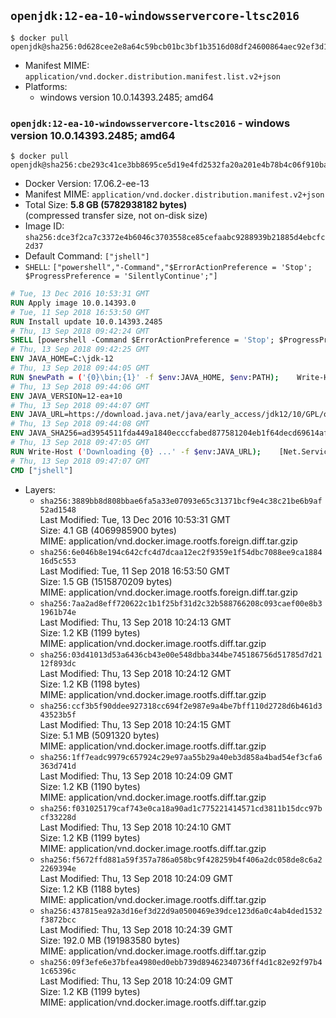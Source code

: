 ## `openjdk:12-ea-10-windowsservercore-ltsc2016`

```console
$ docker pull openjdk@sha256:0d628cee2e8a64c59bcb01bc3bf1b3516d08df24600864aec92ef3d136394a21
```

-	Manifest MIME: `application/vnd.docker.distribution.manifest.list.v2+json`
-	Platforms:
	-	windows version 10.0.14393.2485; amd64

### `openjdk:12-ea-10-windowsservercore-ltsc2016` - windows version 10.0.14393.2485; amd64

```console
$ docker pull openjdk@sha256:cbe293c41ce3bb8695ce5d19e4fd2532fa20a201e4b78b4c06f910bac44b58d9
```

-	Docker Version: 17.06.2-ee-13
-	Manifest MIME: `application/vnd.docker.distribution.manifest.v2+json`
-	Total Size: **5.8 GB (5782938182 bytes)**  
	(compressed transfer size, not on-disk size)
-	Image ID: `sha256:dce3f2ca7c3372e4b6046c3703558ce85cefaabc9288939b21885d4ebcfc2d37`
-	Default Command: `["jshell"]`
-	`SHELL`: `["powershell","-Command","$ErrorActionPreference = 'Stop'; $ProgressPreference = 'SilentlyContinue';"]`

```dockerfile
# Tue, 13 Dec 2016 10:53:31 GMT
RUN Apply image 10.0.14393.0
# Tue, 11 Sep 2018 16:53:50 GMT
RUN Install update 10.0.14393.2485
# Thu, 13 Sep 2018 09:42:24 GMT
SHELL [powershell -Command $ErrorActionPreference = 'Stop'; $ProgressPreference = 'SilentlyContinue';]
# Thu, 13 Sep 2018 09:42:25 GMT
ENV JAVA_HOME=C:\jdk-12
# Thu, 13 Sep 2018 09:44:05 GMT
RUN $newPath = ('{0}\bin;{1}' -f $env:JAVA_HOME, $env:PATH); 	Write-Host ('Updating PATH: {0}' -f $newPath); 	setx /M PATH $newPath
# Thu, 13 Sep 2018 09:44:06 GMT
ENV JAVA_VERSION=12-ea+10
# Thu, 13 Sep 2018 09:44:07 GMT
ENV JAVA_URL=https://download.java.net/java/early_access/jdk12/10/GPL/openjdk-12-ea+10_windows-x64_bin.zip
# Thu, 13 Sep 2018 09:44:08 GMT
ENV JAVA_SHA256=ad3954511fda449a1840ecccfabed877581204eb1f64decd69614af1831cf2c4
# Thu, 13 Sep 2018 09:47:05 GMT
RUN Write-Host ('Downloading {0} ...' -f $env:JAVA_URL); 	[Net.ServicePointManager]::SecurityProtocol = [Net.SecurityProtocolType]::Tls12; 	Invoke-WebRequest -Uri $env:JAVA_URL -OutFile 'openjdk.zip'; 	Write-Host ('Verifying sha256 ({0}) ...' -f $env:JAVA_SHA256); 	if ((Get-FileHash openjdk.zip -Algorithm sha256).Hash -ne $env:JAVA_SHA256) { 		Write-Host 'FAILED!'; 		exit 1; 	}; 		Write-Host 'Expanding ...'; 	Expand-Archive openjdk.zip -DestinationPath C:\; 		Write-Host 'Verifying install ...'; 	Write-Host '  java -version'; java -version; 	Write-Host '  javac -version'; javac -version; 		Write-Host 'Removing ...'; 	Remove-Item openjdk.zip -Force; 		Write-Host 'Complete.'
# Thu, 13 Sep 2018 09:47:07 GMT
CMD ["jshell"]
```

-	Layers:
	-	`sha256:3889bb8d808bbae6fa5a33e07093e65c31371bcf9e4c38c21be6b9af52ad1548`  
		Last Modified: Tue, 13 Dec 2016 10:53:31 GMT  
		Size: 4.1 GB (4069985900 bytes)  
		MIME: application/vnd.docker.image.rootfs.foreign.diff.tar.gzip
	-	`sha256:6e046b8e194c642cfc4d7dcaa12ec2f9359e1f54dbc7088ee9ca188416d5c553`  
		Last Modified: Tue, 11 Sep 2018 16:53:50 GMT  
		Size: 1.5 GB (1515870209 bytes)  
		MIME: application/vnd.docker.image.rootfs.foreign.diff.tar.gzip
	-	`sha256:7aa2ad8eff720622c1b1f25bf31d2c32b588766208c093caef00e8b31961b74e`  
		Last Modified: Thu, 13 Sep 2018 10:24:13 GMT  
		Size: 1.2 KB (1199 bytes)  
		MIME: application/vnd.docker.image.rootfs.diff.tar.gzip
	-	`sha256:03d41013d53a6436cb43e00e548dbba344be745186756d51785d7d2112f893dc`  
		Last Modified: Thu, 13 Sep 2018 10:24:12 GMT  
		Size: 1.2 KB (1198 bytes)  
		MIME: application/vnd.docker.image.rootfs.diff.tar.gzip
	-	`sha256:ccf3b5f90ddee927318cc694f2e987e9a4be7bff110d2728d6b461d343523b5f`  
		Last Modified: Thu, 13 Sep 2018 10:24:15 GMT  
		Size: 5.1 MB (5091320 bytes)  
		MIME: application/vnd.docker.image.rootfs.diff.tar.gzip
	-	`sha256:1ff7eadc9979c657924c29e97aa55b29a40eb3d858a4bad54ef3cfa6363d741d`  
		Last Modified: Thu, 13 Sep 2018 10:24:09 GMT  
		Size: 1.2 KB (1190 bytes)  
		MIME: application/vnd.docker.image.rootfs.diff.tar.gzip
	-	`sha256:f031025179caf743e0ca18a90ad1c775221414571cd3811b15dcc97bcf33228d`  
		Last Modified: Thu, 13 Sep 2018 10:24:10 GMT  
		Size: 1.2 KB (1199 bytes)  
		MIME: application/vnd.docker.image.rootfs.diff.tar.gzip
	-	`sha256:f5672ffd881a59f357a786a058bc9f428259b4f406a2dc058de8c6a22269394e`  
		Last Modified: Thu, 13 Sep 2018 10:24:09 GMT  
		Size: 1.2 KB (1188 bytes)  
		MIME: application/vnd.docker.image.rootfs.diff.tar.gzip
	-	`sha256:437815ea92a3d16ef3d22d9a0500469e39dce123d6a0c4ab4ded1532f3872bcc`  
		Last Modified: Thu, 13 Sep 2018 10:24:39 GMT  
		Size: 192.0 MB (191983580 bytes)  
		MIME: application/vnd.docker.image.rootfs.diff.tar.gzip
	-	`sha256:09f3efe6e37bfea4980ed0ebb739d89462340736ff4d1c82e92f97b41c65396c`  
		Last Modified: Thu, 13 Sep 2018 10:24:09 GMT  
		Size: 1.2 KB (1199 bytes)  
		MIME: application/vnd.docker.image.rootfs.diff.tar.gzip
